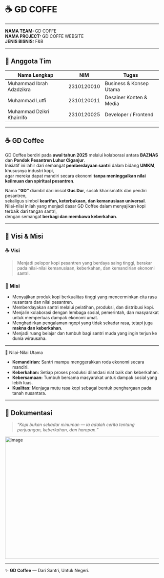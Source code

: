 # ☕ GD COFFE

---

**NAMA TEAM:** GD COFFE <br>
**NAMA PROJECT:** GD COFFE WEBSITE <br>
**JENIS BISNIS:** F&B

---

## 👥 Anggota Tim
| Nama Lengkap | NIM | Tugas |
|---------------|-----|--------|
| Muhammad Ibrah Adzdzikra | 2310120010 | Business & Konsep Utama |
| Muhammad Lutfi | 2310120011 | Desainer Konten & Media |
| Muhammad Dzikri Khairrifo | 2310120025 | Developer / Frontend |

---

## ☕ GD Coffee

GD Coffee berdiri pada **awal tahun 2025** melalui kolaborasi antara **BAZNAS** dan **Pondok Pesantren Luhur Ciganjur**.  
Inisiatif ini lahir dari semangat **pemberdayaan santri** dalam bidang **UMKM**, khususnya industri kopi,  
agar mereka dapat mandiri secara ekonomi **tanpa meninggalkan nilai keilmuan dan spiritual pesantren**.

Nama **“GD”** diambil dari inisial **Gus Dur**, sosok kharismatik dan pendiri pesantren,  
sekaligus simbol **kearifan, keterbukaan, dan kemanusiaan universal**.  
Nilai-nilai inilah yang menjadi dasar GD Coffee dalam menyajikan kopi terbaik dari tangan santri,  
dengan semangat **berbagi dan membawa keberkahan**.

---

## 🌿 Visi & Misi

### ☕ Visi
> Menjadi pelopor kopi pesantren yang berdaya saing tinggi, berakar pada nilai-nilai kemanusiaan, keberkahan, dan kemandirian ekonomi santri.

### 🌱 Misi
- Menyajikan produk kopi berkualitas tinggi yang mencerminkan cita rasa nusantara dan nilai pesantren.  
- Memberdayakan santri melalui pelatihan, produksi, dan distribusi kopi.  
- Menjalin kolaborasi dengan lembaga sosial, pemerintah, dan masyarakat untuk memperluas dampak ekonomi umat.  
- Menghadirkan pengalaman ngopi yang tidak sekadar rasa, tetapi juga **makna dan keberkahan**.  
- Menjadi ruang belajar dan tumbuh bagi santri muda yang ingin terjun ke dunia wirausaha.

---

🏡 Nilai-Nilai Utama
- **Kemandirian:** Santri mampu menggerakkan roda ekonomi secara mandiri.  
- **Keberkahan:** Setiap proses produksi dilandasi niat baik dan keberkahan.  
- **Kebersamaan:** Tumbuh bersama masyarakat untuk dampak sosial yang lebih luas.  
- **Kualitas:** Menjaga mutu rasa kopi sebagai bentuk penghargaan pada tanah nusantara.  

---

## 📸 Dokumentasi
> *“Kopi bukan sekadar minuman — ia adalah cerita tentang perjuangan, keberkahan, dan harapan.”*  
<img width="600" height="400" alt="image" src="https://github.com/user-attachments/assets/875b8950-d919-4431-bc17-3cf14c987a06" />

---

✨ **GD Coffee** — Dari Santri, Untuk Negeri.
